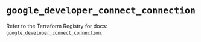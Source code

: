 # `google_developer_connect_connection`

Refer to the Terraform Registry for docs: [`google_developer_connect_connection`](https://registry.terraform.io/providers/hashicorp/google/6.49.3/docs/resources/developer_connect_connection).
